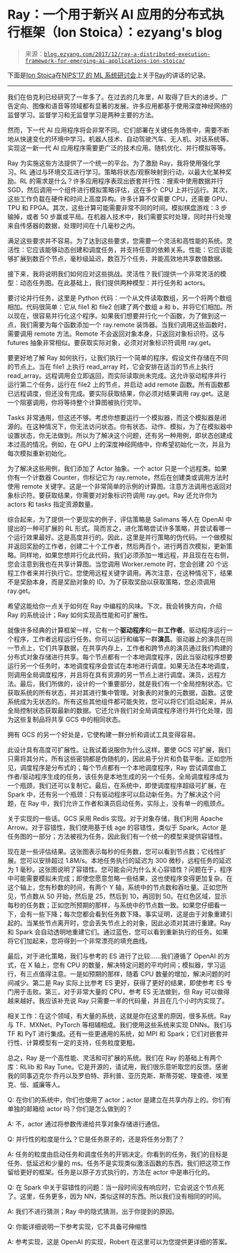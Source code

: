 <!--yml

category: 未分类

date: 2024-07-01 18:16:59

-->

# Ray：一个用于新兴 AI 应用的分布式执行框架（Ion Stoica）：ezyang's blog

> 来源：[`blog.ezyang.com/2017/12/ray-a-distributed-execution-framework-for-emerging-ai-applications-ion-stoica/`](http://blog.ezyang.com/2017/12/ray-a-distributed-execution-framework-for-emerging-ai-applications-ion-stoica/)

下面是[Ion Stoica](https://people.eecs.berkeley.edu/~istoica/)在[NIPS'17 的 ML 系统研讨会](https://nips.cc/Conferences/2017/Schedule?showEvent=8774)上关于[Ray](https://github.com/ray-project/ray)的讲话的记录。

* * *

我们在伯克利已经研究了一年多了。在过去的几年里，AI 取得了巨大的进步。广告定向、图像和语音等领域都有显著的发展。许多应用都基于使用深度神经网络的监督学习。监督学习和无监督学习是两种主要的方法。

然而，下一代 AI 应用程序将会非常不同。它们部署在关键任务场景中，需要不断地从快速变化的环境中学习。机器人技术、自动驾驶汽车、无人机、对话系统等。实现这一新一代 AI 应用程序需要更广泛的技术应用。随机优化、并行模拟等等。

Ray 为实施这些方法提供了一个统一的平台。为了激励 Ray，我将使用强化学习。RL 通过与环境交互进行学习。策略将状态/观察映射到行动，以最大化某种奖励。RL 的需求是什么？许多应用程序表现出嵌套并行性：搜索中使用数据并行 SGD，然后调用一个组件进行模拟策略评估，这在多个 CPU 上并行运行。其次，这些工作负载在硬件和时间上高度异构。许多计算不仅需要 CPU，还需要 GPU、TPU 和 FPGA。其次，这些计算可能需要非常不同的时间。模拟棋盘游戏：3 步输掉，或者 50 步赢或平局。在机器人技术中，我们需要实时处理，同时并行处理来自传感器的数据，处理时间在十几毫秒之内。

满足这些要求并不容易。为了达到这些要求，您需要一个灵活和高性能的系统。灵活性：它应该能够动态创建和调度任务，并支持任意的依赖关系。性能：它应该能够扩展到数百个节点，毫秒级延迟，数百万个任务，并能高效地共享数值数据。

接下来，我将说明我们如何应对这些挑战。灵活性？我们提供一个非常灵活的模型：动态任务图。在此基础上，我们提供两种模型：并行任务和 actors。

要讨论并行任务，这里是 Python 代码：一个从文件读取数组，另一个将两个数组相加。代码很简单：它从 file1 和 file2 创建了两个数组 a 和 b，并将它们相加。所以现在，很容易并行化这个程序。如果我们想要并行化一个函数，为了做到这一点，我们需要为每个函数添加一个 ray.remote 装饰器。当我们调用这些函数时，需要调用 remote 方法。Remote 不会返回对象本身，只返回对象标识符。这与 futures 抽象非常相似。要获取实际对象，必须对对象标识符调用 ray.get。

要更好地了解 Ray 如何执行，让我们执行一个简单的程序。假设文件存储在不同的节点上。当在 file1 上执行 read_array 时，它会安排在适当的节点上执行 read_array。远程调用会立即返回，而实际读取尚未完成。这允许驱动程序并行运行第二个任务，运行在 file2 上的节点，并启动 add remote 函数。所有函数都已远程调度，但还没有完成。要实际获取结果，你必须对结果调用 ray.get。这是一个阻塞调用，你将等待整个计算图被执行完毕。

Tasks 非常通用，但这还不够。考虑你想要运行一个模拟器，而这个模拟器是闭源的。在这种情况下，你无法访问状态。你有状态、动作、模拟，为了在模拟器中设置状态，你无法做到。所以为了解决这个问题，还有另一种用例，即状态创建成本过高的情况。例如，在 GPU 上的深度神经网络中，你希望初始化一次，并且为每次模拟重新初始化。

为了解决这些用例，我们添加了 Actor 抽象。一个 actor 只是一个远程类。如果你有一个计数器 Counter，你标记它为 ray.remote，然后在创建类或调用方法时使用 remote 关键字。这是一个非常简单的示例的计算图。注意方法调用也返回对象标识符。要获取结果，你需要对对象标识符调用 ray.get。Ray 还允许你为 actors 和 tasks 指定资源数量。

综合起来，为了提供一个更现实的例子，评估策略是 Salimans 等人在 OpenAI 中提出的一种可扩展的 RL 形式。简而言之，进化策略尝试许多策略，并尝试看哪一个运行效果最好。这是高度并行的。因此，这里是并行策略的伪代码。一个做模拟并返回奖励的工作者，创建二十个工作者，然后两百个，进行两百次模拟，更新策略。同样地，如果您想并行化此代码，我们必须添加一堆远程，并且现在在右侧，您会注意到我也在共享计算图。当您调用 Worker.remote 时，您会创建 20 个远程工作者来并行执行它。您使用远程关键字调用。再次注意，在这种情况下，结果不是奖励本身，而是奖励对象的 ID。为了获取奖励以获取策略，您必须调用 ray.get。

希望这能给你一点关于如何在 Ray 中编程的风味。下次，我会转换方向，介绍 Ray 的系统设计；Ray 如何实现高性能和可扩展性。

就像许多经典的计算框架一样，它有一个**驱动程序**和一群**工作者**。驱动程序运行一个程序，工作者远程运行任务。你可以运行和编写一群**演员**。驱动器上的演员在同一节点上，它们共享数据，在共享内存上，工作者和跨节点的演员通过我们构建的分布式对象存储进行共享。每个节点都有一个本地调度程序，因此当驱动程序想要运行另一个任务时，本地调度程序会尝试在本地进行调度。如果无法在本地调度，则调用全局调度程序，并且将在具有资源的另一节点上进行调度。演员，远程方法。最后，我们所做的，设计的一个重要部分，就是我们有一个全局控制状态。它获取系统的所有状态，并对其进行集中管理。对象表的对象的元数据，函数。这使系统成为无状态的。所有这些其他组件都可能失败，您可以将它们启动起来，并从全局控制状态获取最新的数据。它还允许我们对全局调度程序进行并行化处理，因为这些复制品将共享 GCS 中的相同状态。

拥有 GCS 的另一个好处是，它使构建一群分析和调试工具变得容易。

此设计具有高度可扩展性。让我试着说服你为什么这样。要使 GCS 可扩展，我们只需将其分片。所有这些密钥都是伪随机的，因此易于分片和负载平衡。正如您所见，调度程序是分布式的；每个节点都有一个本地调度程序，Ray 尝试调度由工作者/驱动程序生成的任务，该任务是本地生成的另一个任务。全局调度程序成为一个瓶颈，我们还可以复制它。最后，在系统中，即使调度程序超级可扩展，在 Spark 中，还有另一个瓶颈：只有驱动程序可以启动新任务。为了解决这个问题，在 Ray 中，我们允许工作者和演员启动任务。实际上，没有单一的瓶颈点。

关于实现的一些话。GCS 采用 Redis 实现。对于对象存储，我们利用 Apache Arrow。对于容错性，我们使用基于线 age 的容错性，类似于 Spark。Actor 是任务图的一部分；方法被视为任务，因此我们有一个统一的模型来提供容错性。

现在是一些评估结果。这张图表示每秒的任务数，您可以看到节点数；它线性扩展。您可以安排超过 1.8M/s。本地任务执行的延迟为 300 微秒，远程任务的延迟为 1 毫秒。这张图说明了容错性。您可能会问为什么关心容错性？问题在于，程序中可能需要模拟未完成；即使您愿意忽略一些结果，这也使程序变得更加复杂。在这个轴上，您有秒数的时间，有两个 Y 轴，系统中的节点数和吞吐量。正如您所见，节点数从 50 开始，然后是 25，然后到 10，再回到 50。在红色区域，显示每秒的任务数；正如您所预期的那样，与系统中的节点数一致。如果您仔细看一下，会有一些下降；每次您都会看到任务数下降。事实证明，这是由于对象重建引起的。当某些节点离开时，您会丢失节点上的对象，因此必须对其进行重建。Ray 和 Spark 会自动透明地重建它们。通过蓝色，您可以看到重新执行的任务。如果将它们加起来，您将得到一个非常漂亮的填充曲线。

最后，对于进化策略，我们与参考的 ES 进行了比较……我们遵循了 OpenAI 的方式，在 X 轴上，您有 CPU 的数量，解决特定问题的平均时间；模拟器，学习运行，有三点值得注意。一是如预期的那样，随着 CPU 数量的增加，解决问题的时间减少。第二是 Ray 实际上比参考 ES 更好，获得了更好的结果，即使参考 ES 专门用于击败。第三，对于非常大量的 CPU，参考 ES 无法做到，但 Ray 可以做得越来越好。我应该补充说 Ray 只需要一半的代码量，并且在几个小时内实现了。

相关工作：在这个领域，有大量的系统，这就是你在这里的原因，很多系统。Ray 与 TF、MXNet、PyTorch 等相辅相成。我们使用这些系统来实现 DNNs。我们与 TF 和 PyT 进行集成。还有一些更通用的系统，如 MPI 和 Spark；它们对嵌套并行性、计算模型有一定的支持，任务粒度更粗。

总之，Ray 是一个高性能、灵活和可扩展的系统。我们在 Ray 的基础上有两个库：RLlib 和 Ray Tune。它是开源的，请试用，我们很乐意听取您的反馈。感谢我的同事迈克尔·乔丹以及罗伯特、菲利普、亚历克斯、斯蒂芬妮、理查德、埃里克、恒、威廉等人。

Q: 在你们的系统中，你们也使用了 actor；actor 是建立在共享内存上的。你们有单独的邮箱给 actor 吗？你们是怎么做到的？

A: 不，actor 通过将参数传递给共享对象存储进行通信。

Q: 并行性的粒度是什么？它是任务原子的，还是将任务分割了？

A: 任务的粒度由启动任务和调度任务的开销决定。你看到的任务，我们的目标是任务、低延迟和少量的 ms。任务不是实现类似激活函数的东西。我们把这项工作留给更好的框架。任务是以原子方式执行的，方法在 actor 中是串行化的。

Q: 在 Spark 中关于容错性的问题：当一段时间没有响应时，它会说这个节点死了。这里，任务更多，因为 NN，类似这样的东西。所以我们没有相同的时间。

A: 我们不进行猜测；Ray 中的隐式猜测，出于你提到的原因。

Q: 你能详细说明一下参考实现，它不具备可伸缩性

A: 参考实现，这是 OpenAI 的实现，Robert 在这里可以为您提供更详细的答案。
